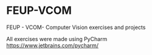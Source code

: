 # FEUP-VCOM
FEUP - VCOM- Computer Vision exercises and projects

All exercises were made using PyCharm
https://www.jetbrains.com/pycharm/
